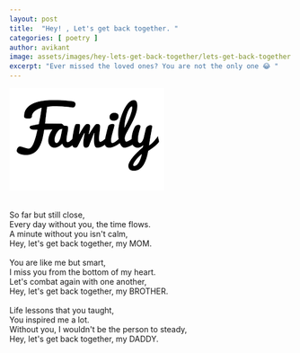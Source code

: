 ```yaml
---
layout: post
title:  "Hey! , Let's get back together. "
categories: [ poetry ]
author: avikant
image: assets/images/hey-lets-get-back-together/lets-get-back-together.jpeg
excerpt: "Ever missed the loved ones? You are not the only one 😂 "
---
```

![](/assets/images/hey-lets-get-back-together/family.jpeg)

<br />
So far but still close, <br />
Every day without you, the time flows. <br />
A minute without you isn't calm, <br />
Hey, let's get back together,  my MOM. <br />


<br />
You are like me but smart, <br />
I miss you from the bottom of my heart. <br />
Let's combat again with one another, <br />
Hey, let's get back together, my BROTHER. <br />


<br />
Life lessons that you taught, <br />
You inspired me a lot. <br />
Without you, I wouldn't be the person to steady, <br />
Hey, let's get back together, my DADDY. <br />
